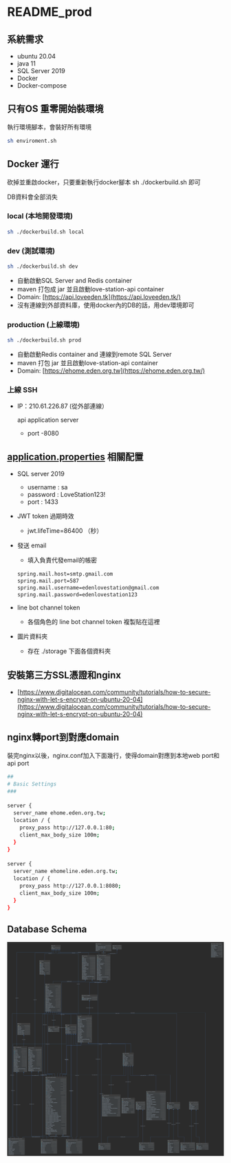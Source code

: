 # README_prod

## 系統需求

- ubuntu 20.04
- java 11
- SQL Server 2019
- Docker
- Docker-compose

## 只有OS 重零開始裝環境

執行環境腳本，會裝好所有環境

```bash
sh enviroment.sh 
```

## Docker 運行

砍掉並重啟docker，只要重新執行docker腳本 sh ./dockerbuild.sh 即可

DB資料會全部消失

### local (本地開發環境)

```bash
sh ./dockerbuild.sh local
```

### dev (測試環境)

```bash
sh ./dockerbuild.sh dev
```

- 自動啟動SQL Server and Redis container
- maven 打包成 jar 並且啟動love-station-api container
- Domain: [https://api.loveeden.tk](https://api.loveeden.tk/)
- 沒有連線到外部資料庫，使用docker內的DB的話，用dev環境即可

### production (上線環境)

```bash
sh ./dockerbuild.sh prod
```

- 自動啟動Redis container and 連線到remote SQL Server
- maven 打包 jar 並且啟動love-station-api container
- Domain: [https://ehome.eden.org.tw](https://ehome.eden.org.tw/)

### 上線 SSH

- IP：210.61.226.87 (從外部連線）

    api application server

    - port -8080

## [application.properties](http://application.properties) 相關配置

- SQL server 2019
    - username : sa
    - password : LoveStation123!
    - port : 1433
- JWT token 過期時效
    - jwt.lifeTime=86400 （秒）
- 發送 email
    - 填入負責代發email的帳密

    ```
    spring.mail.host=smtp.gmail.com
    spring.mail.port=587
    spring.mail.username=edenlovestation@gmail.com
    spring.mail.password=edenlovestation123
    ```

- line bot channel token
    - 各個角色的 line bot channel token 複製貼在這裡
- 圖片資料夾
    - 存在 ./storage 下面各個資料夾

## 安裝第三方SSL憑證和nginx

- [https://www.digitalocean.com/community/tutorials/how-to-secure-nginx-with-let-s-encrypt-on-ubuntu-20-04](https://www.digitalocean.com/community/tutorials/how-to-secure-nginx-with-let-s-encrypt-on-ubuntu-20-04)

## nginx轉port到對應domain

裝完nginx以後，nginx.conf加入下面幾行，使得domain對應到本地web port和api port

```bash
##
# Basic Settings
###

server {
  server_name ehome.eden.org.tw;
  location / {
    proxy_pass http://127.0.0.1:80;
    client_max_body_size 100m;
  }
}

server {
  server_name ehomeline.eden.org.tw;
  location / {
    proxy_pass http://127.0.0.1:8080;
    client_max_body_size 100m;
  }
}
```

## Database Schema

![dbo](./dbo_prod.png)